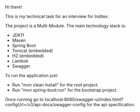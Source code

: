 Hi there!

This is my technical task for an interview for Inditex.

The project is a Multi-Module. The main technology stack is:
- JDK11
- Maven
- Spring Boot
- Tomcat (embedded)
- H2 (embedded)
- Lambok
- Swagger

To run the application just:
- Run "mvn clean install" for the root project.
- Run "mvn spring-boot:run" for the bootstrap project.

Once running go to localhost:8080/swagger-ui/index.html?configUrl=/v3/api-docs/swagger-config for the api specification.
